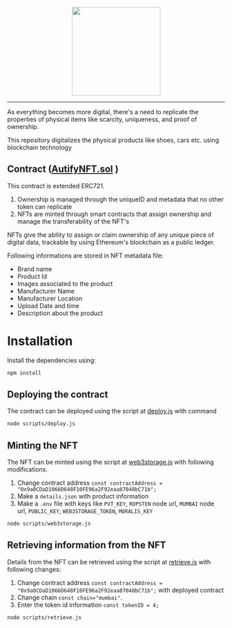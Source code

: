 <p align="center">
<img src="https://miro.medium.com/fit/c/176/176/1*uDAWoWlMD7pBnJ-IOmKtdw.jpeg" width = 205 height = 205/>
<hr>
</p>

As everything becomes more digital, there's a need to replicate the properties of physical items like scarcity, uniqueness, and proof of ownership. 

This repository digitalizes the physical products like shoes, cars etc. using blockchain technology

## Contract ([AutifyNFT.sol](https://github.com/autifynetwork/Authentication-contracts/blob/master/contracts/AutifyNFT.sol) )
This contract is extended ERC721.
1.  Ownership is managed through the uniqueID and metadata that no other token can replicate
2.  NFTs are minted through smart contracts that assign ownership and manage the transferability of the NFT's

NFTs give the ability to assign or claim ownership of any unique piece of digital data, trackable by using Ethereum's blockchain as a public ledger.

Following informations are stored in NFT metadata file:
- Brand name
- Product Id
- Images associated to the product
- Manufacturer Name
- Manufacturer Location
- Upload Date and time
- Description about the product

# Installation
Install the dependencies using:
```sh
npm install
```

## Deploying the contract
The contract can be deployed using the script at [deploy.js](https://github.com/autifynetwork/Authentication-contracts/blob/master/scripts/deploy.js) with command

```sh
node scripts/deploy.js
```

## Minting the NFT
The NFT can be minted using the script at [web3storage.js](https://github.com/autifynetwork/Authentication-contracts/blob/master/scripts/web3storage.js) with following modifications.
1. Change contract address `const contractAddress = "0x9a0CDaD1066D648F10FE96a2F92eaa87048bC71b";`
2. Make a `details.json` with product information 
3. Make a `.env` file with keys like `PVT_KEY`, `ROPSTEN` node url, `MUMBAI` node url, `PUBLIC_KEY`, `WEB3STORAGE_TOKEN`, `MORALIS_KEY`

```sh
node scripts/web3storage.js
```

## Retrieving information from the NFT
Details from the NFT can be retrieved using the script at [retrieve.js](https://github.com/autifynetwork/Authentication-contracts/blob/master/scripts/retrieve.js) with following changes:
1. Change contract address `const contractAddress = "0x9a0CDaD1066D648F10FE96a2F92eaa87048bC71b";` with deployed contract
2. Change chain `const chain="mumbai"`.
3. Enter the token id information `const tokenID = 4;`

```sh
node scripts/retrieve.js
```
